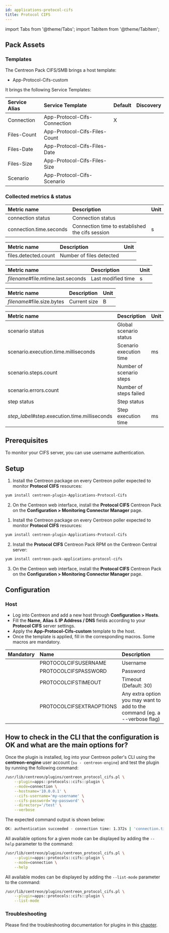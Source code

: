 ```yaml
---
id: applications-protocol-cifs
title: Protocol CIFS
---
```

import Tabs from '@theme/Tabs';
import TabItem from '@theme/TabItem';

## Pack Assets

### Templates

The Centreon Pack CIFS/SMB brings a host template:
* App-Protocol-Cifs-custom

It brings the following Service Templates:

| Service Alias  | Service Template              | Default | Discovery |
|:---------------|:------------------------------|:--------|:----------|
| Connection     | App-Protocol-Cifs-Connection  | X       |           |
| Files-Count    | App-Protocol-Cifs-Files-Count |         |           |
| Files-Date     | App-Protocol-Cifs-Files-Date  |         |           |
| Files-Size     | App-Protocol-Cifs-Files-Size  |         |           |
| Scenario       | App-Protocol-Cifs-Scenario    |         |           |

### Collected metrics & status

<Tabs groupId="sync">
<TabItem value="Connection" label="Connection">

| Metric name             | Description                                     | Unit  |
| :---------------------- | :---------------------------------------------- | :---- |
| connection status       | Connection status                               |       |
| connection.time.seconds | Connection time to established the cifs session | s     |

</TabItem>
<TabItem value="Files-Count" label="Files-Count">

| Metric name          | Description              | Unit  |
| :------------------- | :----------------------- | :---- |
| files.detected.count | Number of files detected |       |

</TabItem>
<TabItem value="Files-Date" label="Files-Date">

| Metric name                        | Description        | Unit   |
| :--------------------------------- | :----------------- | :----- |
| *filename*#file.mtime.last.seconds | Last modified time | s      |

</TabItem>
<TabItem value="Files-Size" label="Files-Size">

| Metric name                | Description   | Unit   |
| :------------------------- | :------------ | :----- |
| *filename*#file.size.bytes | Current size  | B      |

</TabItem>
<TabItem value="Scenario" label="Scenario">

| Metric name                                   | Description              | Unit  |
| :-------------------------------------------- | :----------------------- | :---- |
| scenario status                               | Global scenario status   |       |
| scenario.execution.time.milliseconds          | Scenario execution time  | ms    |
| scenario.steps.count                          | Number of scenario steps |       |
| scenario.errors.count                         | Number of steps failed   |       |
| step status                                   | Step status              |       |    
| *step_label*#step.execution.time.milliseconds | Step execution time      | ms    |

</TabItem>
</Tabs>

## Prerequisites

To monitor your CIFS server, you can use username authentication.

## Setup

<Tabs groupId="sync">
<TabItem value="Online License" label="Online License">

1. Install the Centreon package on every Centreon poller expected to monitor **Protocol CIFS** resources:

```bash
yum install centreon-plugin-Applications-Protocol-Cifs
```

2. On the Centreon web interface, install the **Protocol CIFS** Centreon Pack on the **Configuration > Monitoring Connector Manager** page.

</TabItem>

<TabItem value="Offline License" label="Offline License">

1. Install the Centreon package on every Centreon poller expected to monitor **Protocol CIFS** resources:

```bash
yum install centreon-plugin-Applications-Protocol-Cifs
```

2. Install the **Protocol CIFS** Centreon Pack RPM on the Centreon Central server:

```bash
yum install centreon-pack-applications-protocol-cifs
```

3. On the Centreon web interface, install the **Protocol CIFS** Centreon Pack on the **Configuration > Monitoring Connector Manager** page.

</TabItem>
</Tabs>

## Configuration

### Host

* Log into Centreon and add a new host through **Configuration > Hosts**.
* Fill the **Name**, **Alias** & **IP Address / DNS** fields according to your **Protocol CIFS** server settings.
* Apply the **App-Protocol-Cifs-custom** template to the host.
* Once the template is applied, fill in the corresponding macros. Some macros are mandatory.

| Mandatory | Name                     | Description                                                                |
| :-------- | :----------------------- | :------------------------------------------------------------------------- |
|           | PROTOCOLCIFSUSERNAME     | Username                                                                   |
|           | PROTOCOLCIFSPASSWORD     | Password                                                                   |
|           | PROTOCOLCIFSTIMEOUT      | Timeout (Default: 30)                                                      |
|           | PROTOCOLCIFSEXTRAOPTIONS | Any extra option you may want to add to the command (eg. a --verbose flag) |

## How to check in the CLI that the configuration is OK and what are the main options for? 

Once the plugin is installed, log into your Centreon poller's CLI using the
**centreon-engine** user account (`su - centreon-engine`) and test the plugin by
running the following command:

```bash
/usr/lib/centreon/plugins/centreon_protocol_cifs.pl \
    --plugin=apps::protocols::cifs::plugin \
    --mode=connection \
    --hostname='10.0.0.1' \
    --cifs-username='my-username' \
    --cifs-password='my-password' \
    --directory='/test' \
    --verbose
```

The expected command output is shown below:

```bash
OK: authentication succeeded - connection time: 1.372s | 'connection.time.seconds'=1.372s;;;0;
```

All available options for a given mode can be displayed by adding the 
`--help` parameter to the command:

```bash
/usr/lib/centreon/plugins/centreon_protocol_cifs.pl \
    --plugin=apps::protocols::cifs::plugin \
    --mode=connection \
    --help
```

All available modes can be displayed by adding the 
`--list-mode` parameter to the command:

```bash
/usr/lib/centreon/plugins/centreon_protocol_cifs.pl \
    --plugin=apps::protocols::cifs::plugin \
    --list-mode
```

### Troubleshooting

Please find the troubleshooting documentation for plugins in
this [chapter](../getting-started/how-to-guides/troubleshooting-plugins.md).
